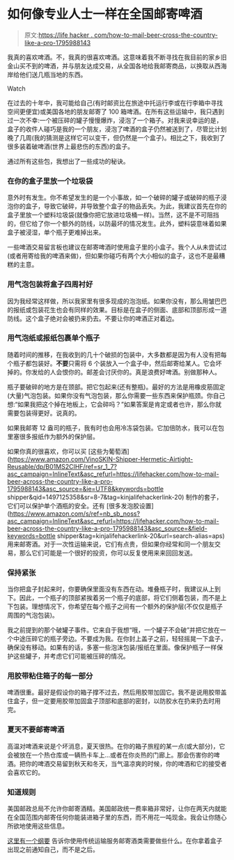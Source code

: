 # 如何像专业人士一样在全国邮寄啤酒

> 原文:[https://life hacker . com/how-to-mail-beer-cross-the-country-like-a-pro-1795988143](https://lifehacker.com/how-to-mail-beer-across-the-country-like-a-pro-1795988143)

我真的喜欢啤酒。不，我真的很喜欢啤酒。这意味着我不断寻找在我目前的家乡旧金山买不到的啤酒，并与朋友达成交易，从全国各地给我邮寄商品，以换取从西海岸给他们送几瓶当地的东西。

Watch

在过去的十年中，我可能给自己(有时邮资比在旅途中托运行李或在行李箱中寻找空间更便宜)或美国各地的朋友邮寄了 100 箱啤酒。在所有这些运输中，我只遇到过一次不幸:一个被压碎的罐子慢慢爆炸，浸泡了一个箱子。对我来说幸运的是，盒子的收件人碰巧是我的一个朋友，浸泡了啤酒的盒子仍然被送到了，尽管比计划晚了几周(我的猜测是这样它可以变干，但仍然是一个盒子)。相比之下，我收到了很多装着破啤酒(世界上最悲伤的东西)的盒子。

通过所有这些包，我想出了一些成功的秘诀。

### **在你的盒子里放一个垃圾袋**

意外时有发生。你不希望发生的是一个小事故，如一个破碎的罐子或破碎的瓶子浸泡你的盒子，导致它破碎，并导致整个盒子的物品丢失。为此，我建议首先在你的盒子里放一个塑料垃圾袋(就像你把它放进垃圾桶一样)。当然，这不是不可阻挡的，但它给了你一个额外的防线，以防最坏的情况发生。此外，塑料袋意味着如果盒子被浸湿，单个瓶子更难掉出来。

一些啤酒交易留言板也建议在邮寄啤酒时使用盒子里的小盒子。我个人从未尝试过(或者用寄给我的啤酒来做)，但如果你碰巧有两个大小相似的盒子，这也不是最糟糕的主意。

### **用气泡包装将盒子四周衬好**

因为我经常这样做，所以我家里有很多现成的泡泡纸。如果你没有，那么用皱巴巴的报纸或包装花生也会有同样的效果。目标是在盒子的侧面、底部和顶部形成一道防线。这个盒子绝对会被扔来扔去。不要让你的啤酒正对着边。

### **用气泡纸或报纸包裹单个瓶子**

随着时间的推移，在我收到的几十个破损的包装中，大多数都是因为有人没有把每个瓶子都包装好。**不要**只需将 6 个装放入一个盒子中，然后邮寄给某人。它会坏掉的。你发给的人会恨你的。邮差会讨厌你的。真是浪费好啤酒。别做那种人。

瓶子要破碎的地方是在颈部。把它包起来(还有整瓶)。最好的方法是用橡皮筋固定(大量)气泡包装。如果你没有气泡包装，那么你需要一些东西来保护瓶颈。你自己想:“如果我把这个掉在地板上，它会碎吗？”如果答案是肯定或者也许，那么你就需要包装得更好。说真的。

如果我邮寄 12 盎司的瓶子，我有时也会用冷冻袋包装。它加倍防水，我可以在包里塞很多报纸作为额外的保护层。

如果你真的很喜欢，你可以买 [这些为葡萄酒](https://www.amazon.com/VinoSKIN-Shipper-Hermetic-Airtight-Reusable/dp/B01MS2CIHF/ref=sr_1_7?asc_campaign=InlineText&asc_refurl=https://lifehacker.com/how-to-mail-beer-across-the-country-like-a-pro-1795988143&asc_source=&ie=UTF8&keywords=bottle shipper&qid=1497125358&sr=8-7&tag=kinjalifehackerlink-20) 制作的套子，它们可以保护单个酒瓶的安全。还有 [很多发泡胶设置](https://www.amazon.com/s/ref=nb_sb_noss?asc_campaign=InlineText&asc_refurl=https://lifehacker.com/how-to-mail-beer-across-the-country-like-a-pro-1795988143&asc_source=&field-keywords=bottle shipper&tag=kinjalifehackerlink-20&url=search-alias=aps) 用来邮寄酒。对于一次性运输来说，它们有点贵，但如果你经常和同一个朋友交易，那么它们可能是一个很好的投资，你可以反复使用来来回回发送。

### **保持紧张**

当你把盒子封起来时，你要确保里面没有东西在动。堆叠瓶子时，我建议从上到下。因此，一个瓶子的顶部紧挨着另一个瓶子的底部，将它们侧着包装，而不是上下包装。理想情况下，你希望在每个瓶子之间有一个额外的保护层(不仅仅是瓶子周围的气泡包装)。

我之前提到的那个破罐子事件。它来自于我想“哦，一个罐子不会破”并把它放在一个中途压碎它的瓶子旁边。不要成为我。在你封上盖子之前，轻轻摇晃一下盒子，确保没有移动。如果有的话，多塞一些泡沫包装/报纸在里面。像保护瓶子一样保护这些罐子，并考虑它们可能被压碎的情况。

### **用胶带粘住箱子的每一部分**

啤酒很重。最好是假设你的箱子撑不过去，然后用胶带加固它。我不是说用胶带盖住盒子，但一定要用胶带加固盒子顶部和底部的密封，以防胶水在扔来扔去时用完。

### **夏天不要邮寄啤酒**

高温对啤酒来说是个坏消息，夏天很热。在你的箱子旅程的某一点(或大部分)，它会被放在一个热仓库或一辆热卡车上...或者在你炎热的门廊上。那会伤害你的啤酒。把你的啤酒交易留到秋天和冬天，当气温凉爽的时候，你的啤酒和它的接受者会喜欢它的。

### **知道规则**

美国邮政总局不允许你邮寄酒精。美国邮政统一费率箱非常好，让你在两天内就能在全国范围内邮寄任何你能装进箱子里的东西，而不用花一吨现金。我会让你随心所欲地使用这些信息。

[这里有一个纲要](https://support.shippingeasy.com/hc/en-us/articles/203981689-Shipping-alcohol-with-USPS-UPS-and-FedEx) 告诉你使用传统运输服务邮寄酒类需要做些什么。在你拿着盒子出现之前通知自己，而不是之后。
